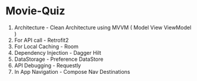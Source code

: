 # Movie-Quiz
1. Architecture - Clean Architecture using MVVM ( Model View ViewModel )
2. For API call - Retrofit2
3. For Local Caching - Room 
4. Dependency Injection - Dagger Hilt
5. DataStorage - Preference DataStore
6. API Debugging - Requestly
7. In App Navigation - Compose Nav Destinations
